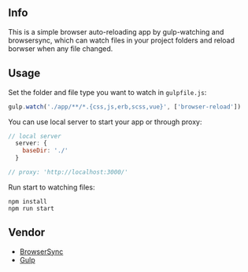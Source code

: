 
## Info

This is a simple browser auto-reloading app by gulp-watching and browsersync, which can watch files in your project folders and reload borwser when any file changed.

## Usage

Set the folder and file type you want to watch in `gulpfile.js`:

```javascript
gulp.watch('./app/**/*.{css,js,erb,scss,vue}', ['browser-reload'])
```

You can use local server to start your app or through proxy:

```javascript
// local server
  server: {
    baseDir: './'
  }

// proxy: 'http://localhost:3000/'
```

Run start to watching files: 

```
npm install
npm run start
```

## Vendor

- [BrowserSync](https://browsersync.io/docs/gulp)
- [Gulp](https://gulpjs.com/)